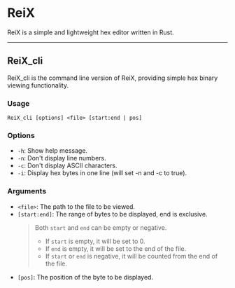 # ReiX

ReiX is a simple and lightweight hex editor written in Rust.

---

## ReiX_cli

ReiX_cli is the command line version of ReiX, providing simple hex binary viewing functionality.

### Usage

```shell
ReiX_cli [options] <file> [start:end | pos]
```

### Options

- `-h`: Show help message.
- `-n`: Don't display line numbers.
- `-c`: Don't display ASCII characters.
- `-i`: Display hex bytes in one line (will set -n and -c to true).

### Arguments

- `<file>`: The path to the file to be viewed.
- `[start:end]`: The range of bytes to be displayed, end is exclusive.
  > Both `start` and `end` can be empty or negative.
    > - If `start` is empty, it will be set to 0.
    > - If `end` is empty, it will be set to the end of the file.
    > - If `start` or `end` is negative, it will be counted from the end of the file.
- `[pos]`: The position of the byte to be displayed.